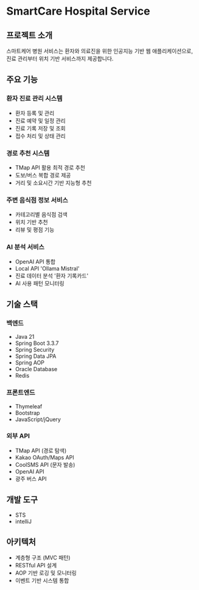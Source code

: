 # SmartCare Hospital Service

## 프로젝트 소개
스마트케어 병원 서비스는 환자와 의료진을 위한 인공지능 기반 웹 애플리케이션으로, 진료 관리부터 위치 기반 서비스까지 제공합니다.

## 주요 기능

### 환자 진료 관리 시스템
- 환자 등록 및 관리
- 진료 예약 및 일정 관리
- 진료 기록 저장 및 조회
- 접수 처리 및 상태 관리

### 경로 추천 시스템
- TMap API 활용 최적 경로 추천
- 도보/버스 복합 경로 제공
- 거리 및 소요시간 기반 지능형 추천

### 주변 음식점 정보 서비스
- 카테고리별 음식점 검색
- 위치 기반 추천
- 리뷰 및 평점 기능

### AI 분석 서비스
- OpenAI API 통합
- Local API 'Ollama Mistral'
- 진료 데이터 분석 '환자 기록카드'
- AI 사용 패턴 모니터링

## 기술 스택

### 백엔드
- Java 21
- Spring Boot 3.3.7
- Spring Security
- Spring Data JPA
- Spring AOP
- Oracle Database
- Redis

### 프론트엔드
- Thymeleaf
- Bootstrap
- JavaScript/jQuery

### 외부 API
- TMap API (경로 탐색)
- Kakao OAuth/Maps API
- CoolSMS API (문자 발송)
- OpenAI API
- 광주 버스 API

## 개발 도구
- STS
- intelliJ

## 아키텍처
- 계층형 구조 (MVC 패턴)
- RESTful API 설계
- AOP 기반 로깅 및 모니터링
- 이벤트 기반 시스템 통합
